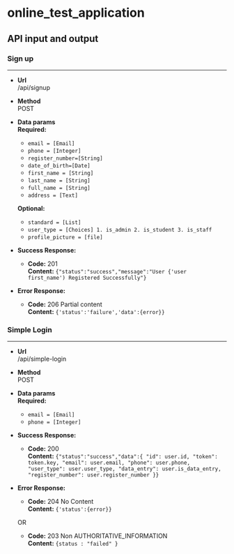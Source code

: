 # online_test_application

## API input and output

### Sign up

---

- **Url** <br>
  /api/signup

- **Method** <br>
  POST

* **Data params** <br>
  **Required:** <br>

  - `email = [Email]`
  - `phone = [Integer]`
  - `register_number=[String]`
  - `date_of_birth=[Date]`
  - `first_name = [String]`
  - `last_name = [String]`
  - `full_name = [String]`
  - `address = [Text]`

  **Optional:** <br>

  - `standard = [List]`
  - `user_type = [Choices] 1. is_admin 2. is_student 3. is_staff`
  - `profile_picture = [file]`

- **Success Response:**

  - **Code:** 201 <br/>
    **Content:** `{"status":"success","message":"User {'user first_name') Registered Successfully"}`

- **Error Response:**

  - **Code:** 206 Partial content <br />
    **Content:** `{'status':'failure','data':{error}}`

### Simple Login

---

- **Url** <br>
  /api/simple-login

- **Method** <br>
  POST

* **Data params** <br>
  **Required:** <br>

  - `email = [Email]`
  - `phone = [Integer]`

- **Success Response:**

  - **Code:** 200 <br/>
    **Content:** `{"status":"success","data":{
    "id": user.id,
    "token": token.key,
    "email": user.email,
    "phone": user.phone,
    "user_type": user.user_type,
    "data_entry": user.is_data_entry,
    "register_number": user.register_number
}}`

- **Error Response:**

  - **Code:** 204 No Content <br />
    **Content:** `{'status':{error}}`

  OR

  - **Code:** 203 Non AUTHORITATIVE_INFORMATION <br />
  **Content:** `{status : "failed" }`
  <!--

<!-- * **url params** -->

<!-- ## ADMIN CREDENTIAL
**phone** : 1234567890 <br>
**email** : admin@gmail.com


## STAFF CREDENTIAL
**phone** : 9894767939 <br>
**email** : staff1@gmail.com


## STUDENT   CREDENTIAL
**phone** : 9942945428 <br>
**email** : student1@gmail.com -->
